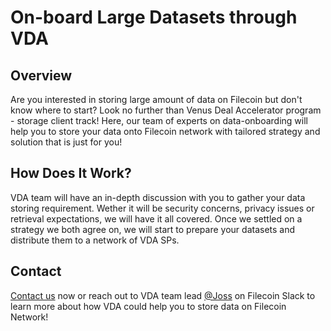 # On-board Large Datasets through VDA 

## Overview

Are you interested in storing large amount of data on Filecoin but don't know where to start? Look no further than Venus Deal Accelerator program - storage client track! Here, our team of experts on data-onboarding will help you to store your data onto Filecoin network with tailored strategy and solution that is just for you!

## How Does It Work?

VDA team will have an in-depth discussion with you to gather your data storing requirement. Wether it will be security concerns, privacy issues or retrieval expectations, we will have it all covered. Once we settled on a strategy we both agree on, we will start to prepare your datasets and distribute them to a network of VDA SPs. 

## Contact

[Contact us](/contact) now or reach out to VDA team lead [@Joss](https://filecoinproject.slack.com/archives/D01SD621WBT) on Filecoin Slack to learn more about how VDA could help you to store data on Filecoin Network!